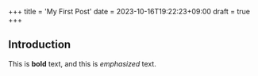 +++
title = 'My First Post'
date = 2023-10-16T19:22:23+09:00
draft = true
+++

## Introduction

This is **bold** text, and this is *emphasized* text.


